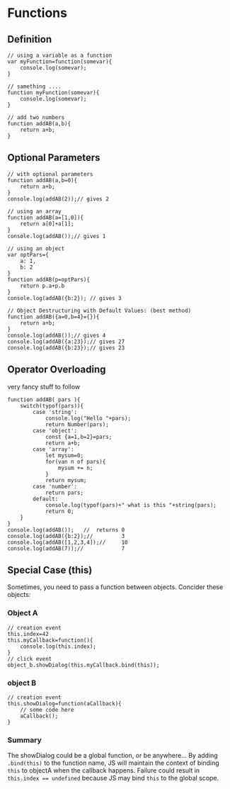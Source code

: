 # Functions

## Definition

```
// using a variable as a function
var myFunction=function(somevar){
	console.log(somevar);
}

// samething ....
function myFunction(somevar){
	console.log(somevar);
}

// add two numbers
function addAB(a,b){
	return a+b;
}
```

## Optional Parameters

```
// with optional parameters
function addAB(a,b=0){
	return a+b;
}
console.log(addAB(2));// gives 2

// using an array
function addAB(a=[1,0]){
	return a[0]+a[1];
}
console.log(addAB());// gives 1

// using an object
var optPars={
	a: 1,
	b: 2
}
function addAB(p=optPars){
	return p.a+p.b
}
console.log(addAB({b:2}); // gives 3

// Object Destructuring with Default Values: (best method)
function addAB({a=0,b=4}={}){
	return a+b;
}
console.log(addAB());// gives 4
console.log(addAB({a:23});// gives 27
console.log(addAB({b:23});// gives 23

```

## Operator Overloading

very fancy stuff to follow
```
function addAB( pars ){
	switch(typof(pars)){
		case 'string':
			console.log("Hello "+pars);
			return Number(pars);
		case 'object':
			const {a=1,b=2}=pars;
			return a+b;
		case 'array':
			let mysum=0;
			for(van n of pars){
				mysum += n;
			}
			return mysum;
		case 'number':
			return pars;
		default:
			console.log(typof(pars)+" what is this "+string(pars);
			return 0;
	}
}
console.log(addAB());	// 	returns 0
console.log(addAB({b:2});// 		3
console.log(addAB([1,2,3,4]);// 	10
console.log(addAB(7));//			7
```

## Special Case (this)

Sometimes, you need to pass a function between objects. Concider these objects:

### Object A

```
// creation event
this.index=42
this.myCallback=function(){
	console.log(this.index);
}
// click event
object_b.showDialog(this.myCallback.bind(this));
```

### object B

```
// creation event
this.showDialog=function(aCallback){
	// some code here
	aCallback();
}
```

### Summary

The showDialog could be a global function, or be anywhere...
By adding `.bind(this)` to the function name, JS will maintain the context
of binding `this` to objectA when the callback happens. Failure could result
in `this.index == undefined` because JS may bind `this` to the global scope.

